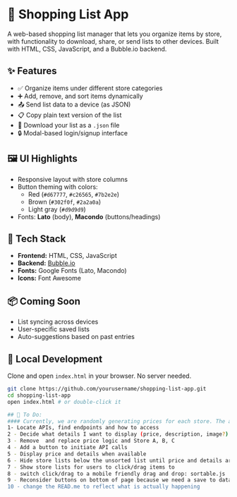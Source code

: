 # 🛒 Shopping List App

A web-based shopping list manager that lets you organize items by store, with functionality to download, share, or send lists to other devices. Built with HTML, CSS, JavaScript, and a Bubble.io backend.

## ✨ Features

- ✅ Organize items under different store categories
- ➕ Add, remove, and sort items dynamically
- 📤 Send list data to a device (as JSON)
- 📋 Copy plain text version of the list
- 💾 Download your list as a `.json` file
- 🔒 Modal-based login/signup interface

## 🖼️ UI Highlights

- Responsive layout with store columns
- Button theming with colors:
  - Red (`#d67777`, `#c26565`, `#7b2e2e`)
  - Brown (`#302f0f`, `#2a2a0a`)
  - Light gray (`#d9d9d9`)
- Fonts: **Lato** (body), **Macondo** (buttons/headings)

## 📁 Tech Stack

- **Frontend:** HTML, CSS, JavaScript
- **Backend:** [Bubble.io](https://bubble.io)
- **Fonts:** Google Fonts (Lato, Macondo)
- **Icons:** Font Awesome

## 📦 Coming Soon

- List syncing across devices
- User-specific saved lists
- Auto-suggestions based on past entries

## 🧪 Local Development

Clone and open `index.html` in your browser. No server needed.

```bash
git clone https://github.com/yourusername/shopping-list-app.git
cd shopping-list-app
open index.html # or double-click it

## 🧪 To Do:
#### Currently, we are randomly generating prices for each store. The app is supposed to find prices from 3 local stores, Costco, Aldi and Walmart and display those instead, so shoppers can decide which store list to put each item on. It's probably most efficient to have users make the list first, then make 1 api call to each store for the items on the list. Then allow users to sort into store lists. Here are the steps I think I need:
1- Locate APIs, find endpoints and how to access
2 - Decide what details I want to display (price, description, image?)
3 - Remove  and replace price logic and Store A, B, C
4 - Add a button to initiate API calls
5 - Display price and details when available
6 - Hide store lists below the unsorted list until price and details are displays
7 - Show store lists for users to click/drag items to
8 - switch click/drag to a mobile friendly drag and drop: sortable.js
9 - Reconsider buttons on bottom of page because we need a save to database and hopefully one or two of the current options won't be necessary
10 - change the READ.me to reflect what is actually happening
